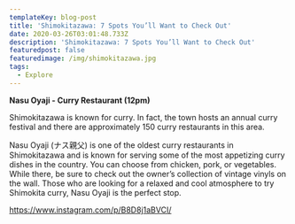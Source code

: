 ```yaml
---
templateKey: blog-post
title: 'Shimokitazawa: 7 Spots You’ll Want to Check Out'
date: 2020-03-26T03:01:48.733Z
description: 'Shimokitazawa: 7 Spots You’ll Want to Check Out'
featuredpost: false
featuredimage: /img/shimokitazawa.jpg
tags:
  - Explore
---
```

**Nasu Oyaji - Curry Restaurant (12pm)**

Shimokitazawa is known for curry. In fact, the town hosts an annual curry festival and there are approximately 150 curry restaurants in this area. 

Nasu Oyaji (ナス親父) is one of the oldest curry restaurants in Shimokitazawa and is known for serving some of the most appetizing curry dishes in the country. You can choose from chicken, pork, or vegetables. While there, be sure to check out the owner’s collection of vintage vinyls on the wall.  Those who are looking for a relaxed and cool atmosphere to try Shimokita curry, Nasu Oyaji is the perfect stop. 

https://www.instagram.com/p/B8D8j1aBVCI/


